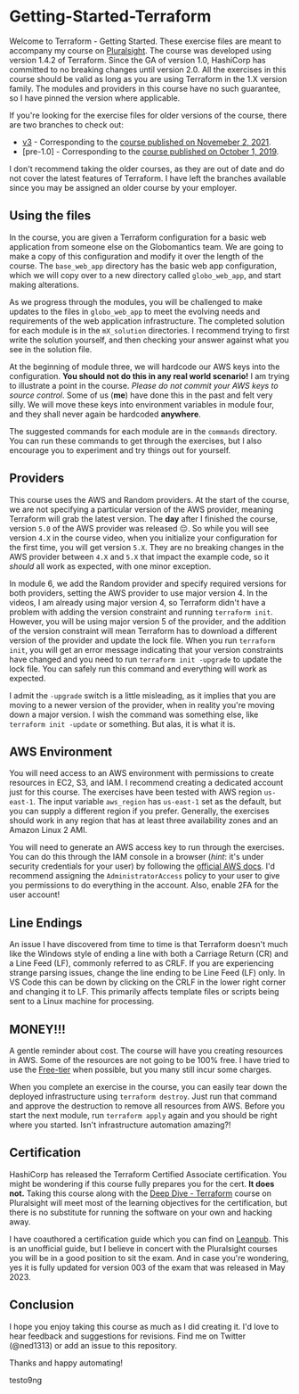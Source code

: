 # Getting-Started-Terraform

Welcome to Terraform - Getting Started.  These exercise files are meant to accompany my course on [Pluralsight](http://www.pluralsight.com/courses/terraform-getting-started-2023).  The course was developed using version 1.4.2 of Terraform. Since the GA of version 1.0, HashiCorp has committed to no breaking changes until version 2.0. All the exercises in this course should be valid as long as you are using Terraform in the 1.X version family. The modules and providers in this course have no such guarantee, so I have pinned the version where applicable.

If you're looking for the exercise files for older versions of the course, there are two branches to check out:

* [v3](https://github.com/ned1313/Getting-Started-Terraform/tree/v3) - Corresponding to the [course published on Novemeber 2, 2021](https://app.pluralsight.com/library/courses/terraform-getting-started-2021/table-of-contents).
* [pre-1.0] - Corresponding to the [course published on October 1, 2019](https://app.pluralsight.com/library/courses/getting-started-terraform/table-of-contents).

I don't recommend taking the older courses, as they are out of date and do not cover the latest features of Terraform.  I have left the branches available since you may be assigned an older course by your employer.

## Using the files

In the course, you are given a Terraform configuration for a basic web application from someone else on the Globomantics team. We are going to make a copy of this configuration and modify it over the length of the course. The `base_web_app` directory has the basic web app configuration, which we will copy over to a new directory called `globo_web_app`, and start making alterations.

As we progress through the modules, you will be challenged to make updates to the files in `globo_web_app` to meet the evolving needs and requirements of the web application infrastructure. The completed solution for each module is in the `mX_solution` directories. I recommend trying to first write the solution yourself, and then checking your answer against what you see in the solution file.

At the beginning of module three, we will hardcode our AWS keys into the configuration. **You should not do this in any real world scenario!** I am trying to illustrate a point in the course. *Please do not commit your AWS keys to source control*. Some of us (**me**) have done this in the past and felt very silly. We will move these keys into environment variables in module four, and they shall never again be hardcoded **anywhere**.

The suggested commands for each module are in the `commands` directory. You can run these commands to get through the exercises, but I also encourage you to experiment and try things out for yourself.

## Providers

This course uses the AWS and Random providers. At the start of the course, we are not specifying a particular version of the AWS provider, meaning Terraform will grab the latest version. The **day** after I finished the course, version `5.0` of the AWS provider was released 😔. So while you will see version `4.X` in the course video, when you initialize your configuration for the first time, you will get version `5.X`. They are no breaking changes in the AWS provider between `4.X` and `5.X` that impact the example code, so it *should* all work as expected, with one minor exception.

In module 6, we add the Random provider and specify required versions for both providers, setting the AWS provider to use major version 4. In the videos, I am already using major version 4, so Terraform didn't have a problem with adding the version constraint and running `terraform init`. However, you will be using major version 5 of the provider, and the addition of the version constraint will mean Terraform has to download a different version of the provider and update the lock file. When you run `terraform init`, you will get an error message indicating that your version constraints have changed and you need to run `terraform init -upgrade` to update the lock file. You can safely run this command and everything will work as expected.

I admit the `-upgrade` switch is a little misleading, as it implies that you are moving to a newer version of the provider, when in reality you're moving down a major version. I wish the command was something else, like `terraform init -update` or something. But alas, it is what it is.

## AWS Environment

You will need access to an AWS environment with permissions to create resources in EC2, S3, and IAM. I recommend creating a dedicated account just for this course. The exercises have been tested with AWS region `us-east-1`. The input variable `aws_region` has `us-east-1` set as the default, but you can supply a different region if you prefer. Generally, the exercises should work in any region that has at least three availability zones and an Amazon Linux 2 AMI.

You will need to generate an AWS access key to run through the exercises. You can do this through the IAM console in a browser (*hint*: it's under security credentials for your user) by following the [official AWS docs](https://aws.amazon.com/premiumsupport/knowledge-center/create-access-key/). I'd recommend assigning the `AdministratorAccess` policy to your user to give you permissions to do everything in the account. Also, enable 2FA for the user account!

## Line Endings

An issue I have discovered from time to time is that Terraform doesn't much like the Windows style of ending a line with both a Carriage Return (CR) and a Line Feed (LF), commonly referred to as CRLF.  If you are experiencing strange parsing issues, change the line ending to be Line Feed (LF) only.  In VS Code this can be down by clicking on the CRLF in the lower right corner and changing it to LF. This primarily affects template files or scripts being sent to a Linux machine for processing.

## MONEY!!!

A gentle reminder about cost.  The course will have you creating resources in AWS.  Some of the resources are not going to be 100% free.  I have tried to use the [Free-tier](https://aws.amazon.com/free/) when possible, but you many still incur some charges.

When you complete an exercise in the course, you can easily tear down the deployed infrastructure using `terraform destroy`. Just run that command and approve the destruction to remove all resources from AWS. Before you start the next module, run `terraform apply` again and you should be right where you started. Isn't infrastructure automation amazing?!

## Certification

HashiCorp has released the Terraform Certified Associate certification. You might be wondering if this course fully prepares you for the cert.  **It does not.**  Taking this course along with the [Deep Dive - Terraform](https://app.pluralsight.com/library/courses/terraform-deep-dive) course on Pluralsight will meet most of the learning objectives for the certification, but there is no substitute for running the software on your own and hacking away.

I have coauthored a certification guide which you can find on [Leanpub](https://leanpub.com/terraform-certified/). This is an unofficial guide, but I believe in concert with the Pluralsight courses you will be in a good position to sit the exam. And in case you're wondering, yes it is fully updated for version 003 of the exam that was released in May 2023.

## Conclusion

I hope you enjoy taking this course as much as I did creating it.  I'd love to hear feedback and suggestions for revisions. Find me on Twitter (@ned1313) or add an issue to this repository.

Thanks and happy automating!

testo9ng
